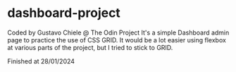 # dashboard-project
Coded by Gustavo Chiele @ The Odin Project
It's a simple Dashboard admin page to practice the use of CSS GRID.
It would be a lot easier using flexbox at various parts of the project, but I tried to stick to GRID.

Finished at 28/01/2024
